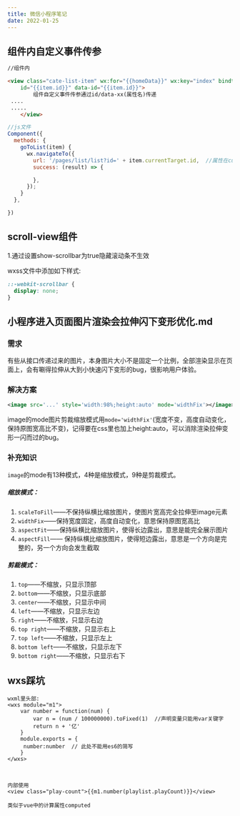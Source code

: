 ```yaml
---
title: 微信小程序笔记
date: 2022-01-25
---
```


## 组件内自定义事件传参

```html
//组件内   

<view class="cate-list-item" wx:for="{{homeData}}" wx:key="index" bindtap="goToList"
    id="{{item.id}}" data-id="{{item.id}}">
        组件自定义事件传参通过id/data-xx(属性名)传递
 ....
 .....
    </view>
```

```javascript
//js文件
Component({
  methods: {
    goToList(item) {
      wx.navigateTo({
        url: '/pages/list/list?id=' + item.currentTarget.id,  //属性在currrentTarget中
        success: (result) => {

        },
      });
    }
  },

})
```

## scroll-view组件

1.通过设置show-scrollbar为true隐藏滚动条不生效

wxss文件中添加如下样式:

```css
::-webkit-scrollbar {
  display: none;
}
```

## 小程序进入页面图片渲染会拉伸闪下变形优化.md

### 需求

有些从接口传递过来的图片，本身图片大小不是固定一个比例，全部渲染显示在页面上，会有唰得拉伸从大到小快速闪下变形的bug，很影响用户体验。

### 解决方案

```xml
<image src='...' style='width:98%;height:auto' mode='widthFix'></image>
```

image的mode图片剪裁缩放模式用`mode='widthFix'`(宽度不变，高度自动变化，保持原图宽高比不变)，记得要在css里也加上height:auto，可以消除渲染拉伸变形一闪而过的bug。

### 补充知识

`image`的mode有13种模式，4种是缩放模式，9种是剪裁模式。

##### 缩放模式：

1. `scaleToFill`——不保持纵横比缩放图片，使图片宽高完全拉伸至image元素
2. `widthFix`——保持宽度固定，高度自动变化，意思保持原图宽高比
3. `aspectFit`——保持纵横比缩放图片，使得长边露出，意思是能完全展示图片
4. `aspectFill`—— 保持纵横比缩放图片，使得短边露出，意思是一个方向是完整的，另一个方向会发生截取

##### 剪裁模式：

1. `top`——不缩放，只显示顶部
2. `bottom`——不缩放，只显示底部
3. `center`——不缩放，只显示中间
4. `left`——不缩放，只显示左边
5. `right`——不缩放，只显示右边
6. `top right`——不缩放，只显示右上
7. `top left`——不缩放，只显示左上
8. `bottom left`——不缩放，只显示左下
9. `bottom right`——不缩放，只显示右下

## wxs踩坑

```
wxml里头部:
<wxs module="m1">
    var number = function(num) {
        var n = (num / 100000000).toFixed(1)  //声明变量只能用var关键字
        return n + '亿'
    }
    module.exports = {
     number:number  // 此处不能用es6的简写
    }
</wxs>



内部使用
<view class="play-count">{{m1.number(playlist.playCount)}}</view>

类似于vue中的计算属性computed
```